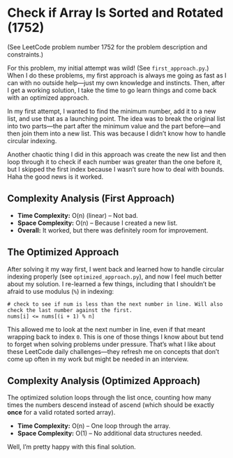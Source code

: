 # Check if Array Is Sorted and Rotated (1752)

(See LeetCode problem number 1752 for the problem description and constraints.)

For this problem, my initial attempt was wild! (See `first_approach.py`.)  
When I do these problems, my first approach is always me going as fast as I can with no outside help—just my own knowledge and instincts. Then, after I get a working solution, I take the time to go learn things and come back with an optimized approach.  

In my first attempt, I wanted to find the minimum number, add it to a new list, and use that as a launching point. The idea was to break the original list into two parts—the part after the minimum value and the part before—and then join them into a new list. This was because I didn’t know how to handle circular indexing.  

Another chaotic thing I did in this approach was create the new list and then loop through it to check if each number was greater than the one before it, but I skipped the first index because I wasn’t sure how to deal with bounds. Haha the good news is it worked.   

## Complexity Analysis (First Approach)
- **Time Complexity:** O(n) (linear) – Not bad.  
- **Space Complexity:** O(n) – Because I created a new list.  
- **Overall:** It worked, but there was definitely room for improvement.

## The Optimized Approach  
After solving it my way first, I went back and learned how to handle circular indexing properly (see `optimized_approach.py`), and now I feel much better about my solution. I re-learned a few things, including that I shouldn’t be afraid to use modulus (`%`) in indexing:  

```
# check to see if num is less than the next number in line. Will also check the last number against the first. 
nums[i] <= nums[(i + 1) % n]
```


This allowed me to look at the next number in line, even if that meant wrapping back to index `0`. This is one of those things I know about but tend to forget when solving problems under pressure. That’s what I like about these LeetCode daily challenges—they refresh me on concepts that don’t come up often in my work but might be needed in an interview.

## Complexity Analysis (Optimized Approach)
The optimized solution loops through the list once, counting how many times the numbers descend instead of ascend (which should be exactly **once** for a valid rotated sorted array).  

- **Time Complexity:** O(n) – One loop through the array.  
- **Space Complexity:** O(1) – No additional data structures needed.  

Well, I’m pretty happy with this final solution.
